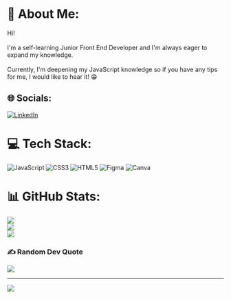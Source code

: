 # 💫 About Me:
Hi!<br><br>I'm a self-learning Junior Front End Developer and I'm always eager to expand my knowledge.<br><br>Currently, I'm deepening my JavaScript knowledge so if you have any tips for me, I would like to hear it! 😁 <br>


## 🌐 Socials:
[![LinkedIn](https://img.shields.io/badge/LinkedIn-%230077B5.svg?logo=linkedin&logoColor=white)](https://linkedin.com/in/pedrojmgoncalves) 

# 💻 Tech Stack:
![JavaScript](https://img.shields.io/badge/javascript-%23323330.svg?style=flat&logo=javascript&logoColor=%23F7DF1E) ![CSS3](https://img.shields.io/badge/css3-%231572B6.svg?style=flat&logo=css3&logoColor=white) ![HTML5](https://img.shields.io/badge/html5-%23E34F26.svg?style=flat&logo=html5&logoColor=white) 	![Figma](https://img.shields.io/badge/figma-%23F24E1E.svg?style=flat&logo=figma&logoColor=white) ![Canva](https://img.shields.io/badge/Canva-%2300C4CC.svg?style=flat&logo=Canva&logoColor=white)
# 📊 GitHub Stats:
![](https://github-readme-stats.vercel.app/api?username=devpedromgoncalves&theme=dark&hide_border=false&include_all_commits=true&count_private=false)<br/>
![](https://github-readme-streak-stats.herokuapp.com/?user=devpedromgoncalves&theme=dark&hide_border=false)<br/>
![](https://github-readme-stats.vercel.app/api/top-langs/?username=devpedromgoncalves&theme=dark&hide_border=false&include_all_commits=true&count_private=false&layout=compact)

### ✍️ Random Dev Quote
![](https://quotes-github-readme.vercel.app/api?type=vetical&theme=dark)

---
[![](https://visitcount.itsvg.in/api?id=devpedromgoncalves&icon=2&color=4)](https://visitcount.itsvg.in)

<!-- Proudly created with GPRM ( https://gprm.itsvg.in ) -->
